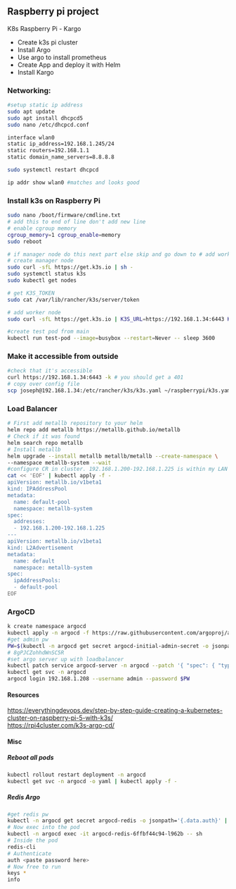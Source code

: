 ## Raspberry pi project

K8s Raspberry Pi - Kargo 

- Create k3s pi cluster
- Install Argo
- Use argo to install prometheus
- Create App and deploy it with Helm
- Install Kargo

### Networking:
```bash
#setup static ip address
sudo apt update
sudo apt install dhcpcd5
sudo nano /etc/dhcpcd.conf

interface wlan0
static ip_address=192.168.1.245/24
static routers=192.168.1.1
static domain_name_servers=8.8.8.8

sudo systemctl restart dhcpcd

ip addr show wlan0 #matches and looks good
```

### Install k3s on Raspberry Pi
```bash
sudo nano /boot/firmware/cmdline.txt
# add this to end of line don't add new line
# enable cgroup memory
cgroup_memory=1 cgroup_enable=memory
sudo reboot

# if manager node do this next part else skip and go down to # add worker node
# create manager node
sudo curl -sfL https://get.k3s.io | sh -
sudo systemctl status k3s
sudo kubectl get nodes

# get K3S_TOKEN
sudo cat /var/lib/rancher/k3s/server/token

# add worker node
sudo curl -sfL https://get.k3s.io | K3S_URL=https://192.168.1.34:6443 K3S_TOKEN=K105f7ecab152bc9c8fb9ce76fe137c56548d5d11567514a73573b5e1bd76135b11::server:fbe43fed0456bbf0ac08a359700938cd sh -

#create test pod from main
kubectl run test-pod --image=busybox --restart=Never -- sleep 3600
```

### Make it accessible from outside
```bash
#check that it's accessible
curl https://192.168.1.34:6443 -k # you should get a 401
# copy over config file
scp joseph@192.168.1.34:/etc/rancher/k3s/k3s.yaml ~/raspberrypi/k3s.yaml # then change the server to the correct ip address
```

### Load Balancer
```bash
# First add metallb repository to your helm
helm repo add metallb https://metallb.github.io/metallb
# Check if it was found
helm search repo metallb
# Install metallb
helm upgrade --install metallb metallb/metallb --create-namespace \
--namespace metallb-system --wait
#configure CR in cluster. 192.168.1.200-192.168.1.225 is within my LAN range
cat << 'EOF' | kubectl apply -f -
apiVersion: metallb.io/v1beta1
kind: IPAddressPool
metadata:
  name: default-pool
  namespace: metallb-system
spec:
  addresses:
  - 192.168.1.200-192.168.1.225
---
apiVersion: metallb.io/v1beta1
kind: L2Advertisement
metadata:
  name: default
  namespace: metallb-system
spec:
  ipAddressPools:
  - default-pool
EOF
```

### ArgoCD
```bash
k create namespace argocd
kubectl apply -n argocd -f https://raw.githubusercontent.com/argoproj/argo-cd/stable/manifests/install.yaml
#get admin pw
PW=$(kubectl -n argocd get secret argocd-initial-admin-secret -o jsonpath="{.data.password}" | base64 -d; echo)
# 8gPJCZohhdWnSC5R
#set argo server up with loadbalancer
kubectl patch service argocd-server -n argocd --patch '{ "spec": { "type": "LoadBalancer", "loadBalancerIP": "192.168.1.208" } }'
kubectl get svc -n argocd
argocd login 192.168.1.208 --username admin --password $PW
```


#### Resources
https://everythingdevops.dev/step-by-step-guide-creating-a-kubernetes-cluster-on-raspberry-pi-5-with-k3s/  
https://rpi4cluster.com/k3s-argo-cd/

#### Misc
##### Reboot all pods
```bash
kubectl rollout restart deployment -n argocd
kubectl get svc -n argocd -o yaml | kubectl apply -f -
```
##### Redis Argo
```bash
#get redis pw
kubectl -n argocd get secret argocd-redis -o jsonpath='{.data.auth}' | base64 -d
# Now exec into the pod
kubectl -n argocd exec -it argocd-redis-6ffbf44c94-l962b -- sh
# Inside the pod
redis-cli
# Authenticate
auth <paste password here>
# Now free to run
keys *
info
```